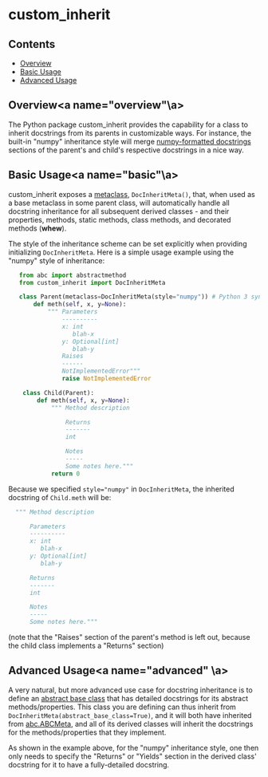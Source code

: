 # custom_inherit

## Contents
 - [Overview](#overview)
 - [Basic Usage](#basic)
 - [Advanced Usage](#advanced)

## Overview<a name="overview"\a>
The Python package custom_inherit provides the capability for a class to inherit docstrings from its parents in customizable ways. For instance, the built-in "numpy" inheritance style will merge [numpy-formatted docstrings](https://github.com/numpy/numpy/blob/master/doc/HOWTO_DOCUMENT.rst.txt#docstring-standard)
sections of the parent's and child's respective docstrings in a nice way.   

## Basic Usage<a name="basic"\a>
custom_inherit exposes a  [metaclass](https://docs.python.org/3/reference/datamodel.html#customizing-class-creation), `DocInheritMeta()`, that, when used as a base metaclass in some parent class, will automatically handle all docstring inheritance for all subsequent derived classes - and their properties, methods, static methods, class methods, and decorated methods (**whew**).

The style of the inheritance scheme can be set explicitly when providing initializing `DocInheritMeta`. Here is a simple usage example using the "numpy" style of inheritance:

```python
   from abc import abstractmethod
   from custom_inherit import DocInheritMeta

   class Parent(metaclass=DocInheritMeta(style="numpy")) # Python 3 syntax for meta class inheritance
       def meth(self, x, y=None):
           """ Parameters
               ----------
               x: int
                  blah-x
               y: Optional[int]
                  blah-y
               Raises
               ------
               NotImplementedError"""
               raise NotImplementedError

    class Child(Parent):
        def meth(self, x, y=None):
            """ Method description

                Returns
                -------
                int

                Notes
                -----
                Some notes here."""
            return 0
```

Because we specified `style="numpy"` in `DocInheritMeta`, the inherited docstring of `Child.meth` will be:

```python
  """ Method description

      Parameters
      ----------
      x: int
         blah-x
      y: Optional[int]
         blah-y

      Returns
      -------
      int

      Notes
      -----
      Some notes here."""
```
(note that the "Raises" section of the parent's method is left out, because the child
 class implements a "Returns" section)

## Advanced Usage<a name="advanced" \a>
A very natural, but more advanced use case for docstring inheritance is to define an [abstract base class](https://docs.python.org/3/library/abc.html#abc.ABCMeta) that has detailed docstrings for its abstract methods/properties. This class you are defining can thus inherit from `DocInheritMeta(abstract_base_class=True)`, and it will both have inherited from [abc.ABCMeta](https://docs.python.org/3/library/abc.html#abc.ABCMeta), and all of its derived classes will inherit the docstrings for the methods/properties that they implement.

As shown in the example above, for the "numpy" inheritance style, one then only needs to specify the "Returns" or "Yields" section in the derived class' docstring for it to have a fully-detailed docstring.
